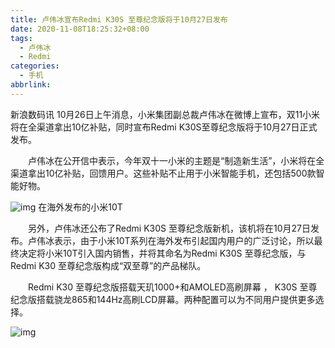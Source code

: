 ```yaml
---
title: 卢伟冰宣布Redmi K30S 至尊纪念版将于10月27日发布
date: 2020-11-08T18:25:32+08:00
tags:
  - 卢伟冰
  - Redmi
categories:
  - 手机
abbrlink:
---
```


新浪数码讯 10月26日上午消息，小米集团副总裁卢伟冰在微博上宣布，双11小米将在全渠道拿出10亿补贴，同时宣布Redmi K30S至尊纪念版将于10月27日正式发布。

　　卢伟冰在公开信中表示，今年双十一小米的主题是“制造新生活”，小米将在全渠道拿出10亿补贴，回馈用户。这些补贴不止用于小米智能手机，还包括500款智能好物。

![img](https://cdn.jsdelivr.net/gh/yakeing/Documentation@main/Hexo/images/e850-kcaeqzw9915195.png)
在海外发布的小米10T

　　另外，卢伟冰还公布了Redmi K30S 至尊纪念版新机，该机将在10月27日发布。卢伟冰表示，由于小米10T系列在海外发布引起国内用户的广泛讨论，所以最终决定将小米10T引入国内销售，并将其命名为Redmi K30S 至尊纪念版，与Redmi K30 至尊纪念版构成“双至尊”的产品梯队。

　　Redmi K30 至尊纪念版搭载天玑1000+和AMOLED高刷屏幕 ， K30S 至尊纪念版搭载骁龙865和144Hz高刷LCD屏幕。两种配置可以为不同用户提供更多选择。

![img](https://cdn.jsdelivr.net/gh/yakeing/Documentation@main/Hexo/images/e739-kcaeqzw9913063.jpg)